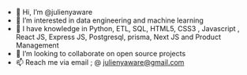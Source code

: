 - 👋 Hi, I’m @julienyaware
- 👀 I’m interested in data engineering and machine learning
- 🌱 I have knowledge in Python, ETL, SQL, HTML5, CSS3 , Javascript , React JS, Express JS, Postgresql, prisma, Next JS  and Product Management
- 💞️ I’m looking to collaborate on open source projects
- 📫 Reach me via email ; @ julienyaware@gmail.com

<!---
julienyaware/julienyaware is a ✨ special ✨ repository because its `README.md` (this file) appears on your GitHub profile.
You can click the Preview link to take a look at your changes.
--->
